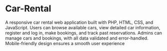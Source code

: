 # Car-Rental
A responsive car rental web application built with PHP, HTML, CSS, and JavaScript. Users can browse available cars, view detailed car information, register and log in, make bookings, and track past reservations. Admins can manage cars and bookings, with all data validated and error-handled. Mobile-friendly design ensures a smooth user experience
